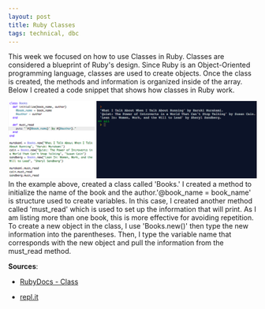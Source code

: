 ```yaml
---
layout: post
title: Ruby Classes
tags: technical, dbc
---
```


This week we focused on how to use Classes in Ruby. Classes are considered a blueprint of Ruby's design. Since Ruby is an Object-Oriented programming language, classes are used to create objects. Once the class is created, the methods and information is organized inside of the array. Below I created a code snippet that shows how classes in Ruby work.

![Ruby Class Examples](/assets/ruby-class.png)
In the example above, created a class called 'Books.' I created a method to initialize the name of the book and the author.'@book_name = book_name' is structure used to create variables. In this case, I created another method called 'must_read' which is used to set up the information that will print. As I am listing more than one book, this is more effective for avoiding repetition. To create a new object in the class, I use 'Books.new()' then type the new information into the parentheses. Then, I type the variable name that corresponds with the new object and pull the information from the must_read method.

**Sources**:

- [RubyDocs - Class](http://ruby-doc.org/core-2.2.0/Class.html)

- [repl.it](http://repl.it/)